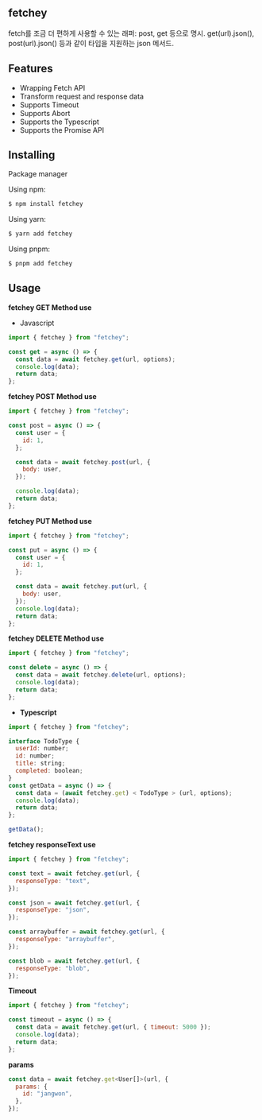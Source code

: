 ## fetchey

fetch를 조금 더 편하게 사용할 수 있는 래퍼: post, get 등으로 명시. get(url).json<T>(), post(url).json<T>() 등과 같이 타입을 지원하는 json 메서드.

## Features

- Wrapping Fetch API
- Transform request and response data
- Supports Timeout
- Supports Abort
- Supports the Typescript
- Supports the Promise API

## Installing

Package manager

Using npm:

```bash
$ npm install fetchey
```

Using yarn:

```bash
$ yarn add fetchey
```

Using pnpm:

```bash
$ pnpm add fetchey
```

## Usage

**fetchey GET Method use**

- Javascript

```js
import { fetchey } from "fetchey";

const get = async () => {
  const data = await fetchey.get(url, options);
  console.log(data);
  return data;
};
```

**fetchey POST Method use**

```js
import { fetchey } from "fetchey";

const post = async () => {
  const user = {
    id: 1,
  };

  const data = await fetchey.post(url, {
    body: user,
  });

  console.log(data);
  return data;
};
```

**fetchey PUT Method use**

```js
import { fetchey } from "fetchey";

const put = async () => {
  const user = {
    id: 1,
  };

  const data = await fetchey.put(url, {
    body: user,
  });
  console.log(data);
  return data;
};
```

**fetchey DELETE Method use**

```js
import { fetchey } from "fetchey";

const delete = async () => {
  const data = await fetchey.delete(url, options);
  console.log(data);
  return data;
};
```

- **Typescript**

```js
import { fetchey } from "fetchey";

interface TodoType {
  userId: number;
  id: number;
  title: string;
  completed: boolean;
}
const getData = async () => {
  const data = (await fetchey.get) < TodoType > (url, options);
  console.log(data);
  return data;
};

getData();
```

**fetchey responseText use**

```js
import { fetchey } from "fetchey";

const text = await fetchey.get(url, {
  responseType: "text",
});

const json = await fetchey.get(url, {
  responseType: "json",
});

const arraybuffer = await fetchey.get(url, {
  responseType: "arraybuffer",
});

const blob = await fetchey.get(url, {
  responseType: "blob",
});
```

**Timeout**

```js
import { fetchey } from "fetchey";

const timeout = async () => {
  const data = await fetchey.get(url, { timeout: 5000 });
  console.log(data);
  return data;
};
```

**params**

```js
const data = await fetchey.get<User[]>(url, {
  params: {
    id: "jangwon",
  },
});
```
